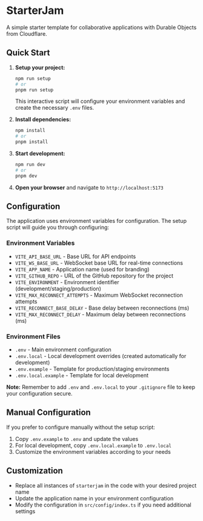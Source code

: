 # StarterJam

A simple starter template for collaborative applications with Durable Objects from Cloudflare.

## Quick Start

1. **Setup your project:**
   ```bash
   npm run setup
   # or
   pnpm run setup
   ```
   This interactive script will configure your environment variables and create the necessary `.env` files.

2. **Install dependencies:**
   ```bash
   npm install
   # or
   pnpm install
   ```

3. **Start development:**
   ```bash
   npm run dev
   # or
   pnpm dev
   ```

4. **Open your browser** and navigate to `http://localhost:5173`

## Configuration

The application uses environment variables for configuration. The setup script will guide you through configuring:

### Environment Variables

- `VITE_API_BASE_URL` - Base URL for API endpoints
- `VITE_WS_BASE_URL` - WebSocket base URL for real-time connections
- `VITE_APP_NAME` - Application name (used for branding)
- `VITE_GITHUB_REPO` - URL of the GitHub repository for the project
- `VITE_ENVIRONMENT` - Environment identifier (development/staging/production)
- `VITE_MAX_RECONNECT_ATTEMPTS` - Maximum WebSocket reconnection attempts
- `VITE_RECONNECT_BASE_DELAY` - Base delay between reconnections (ms)
- `VITE_MAX_RECONNECT_DELAY` - Maximum delay between reconnections (ms)

### Environment Files

- `.env` - Main environment configuration
- `.env.local` - Local development overrides (created automatically for development)
- `.env.example` - Template for production/staging environments
- `.env.local.example` - Template for local development

**Note:** Remember to add `.env` and `.env.local` to your `.gitignore` file to keep your configuration secure.

## Manual Configuration

If you prefer to configure manually without the setup script:

1. Copy `.env.example` to `.env` and update the values
2. For local development, copy `.env.local.example` to `.env.local`
3. Customize the environment variables according to your needs

## Customization

- Replace all instances of `starterjam` in the code with your desired project name
- Update the application name in your environment configuration
- Modify the configuration in `src/config/index.ts` if you need additional settings
